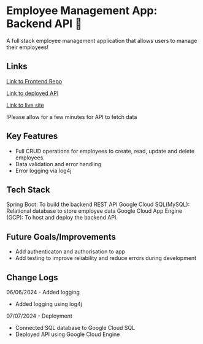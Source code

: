 # Employee Management App: Backend API  &#128198;

A full stack employee management application that allows users to manage their employees! 


## Links
[Link to Frontend Repo](https://github.com/mcelle888/employee-manager-frontend)

[Link to deployed API](https://sunny-inn-428506-g6.ts.r.appspot.com/employees)

[Link to live site](http://35.201.31.78/)

!Please allow for a few minutes for API to fetch data

## Key Features
- Full CRUD operations for employees to create, read, update and delete employees.
- Data validation and error handling
- Error logging via log4j

## Tech Stack
Spring Boot: To build the backend REST API
Google Cloud SQL(MySQL): Relational database to store employee data
Google Cloud App Engine (GCP): To host and deploy the backend API.


## Future Goals/Improvements
- Add authenticaton and authorisation to app
- Add testing to improve reliability and reduce errors during development

## Change Logs

06/06/2024 - Added logging 
- Added logging using log4j


07/07/2024 - Deployment
- Connected SQL database to Google Cloud SQL
- Deployed API using Google Cloud Engine

